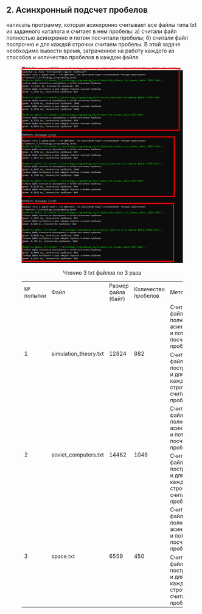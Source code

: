 ## 2. Асинхронный подсчет пробелов
написать программу, которая асинхронно считывает все файлы типа txt из заданного каталога и считает в нем пробелы: 
a) считали файл полностью асинхронно и потом посчитали пробелы; 
б) считали файл построчно и для каждой строчки считаем пробелы. 
В этой задаче необходимо вывести время, затраченное на работу каждого из способов и количество пробелов в каждом файле. 

<figure>
   <p align="center">
      <img src="https://github.com/dr-number/larionov_semestr_7_lab_2-read_files_calc_spaces/blob/main/for_read_me/1.png">
      <p align="center">Чтение 3 txt файлов по 3 раза</p>
   </p>
  <table>
	<tbody>
		<tr>
			<td>№ попытки</td>
			<td>Файл</td>
			<td>Размер файла (байт)</td>
			<td>Количество пробелов</td>
			<td>Метод</td>
			<td>Время выполнения (ms)</td>
		</tr>
		<tr>
			<td rowspan="6">1</td>
			<td rowspan="6">simulation_theory.txt</td>
			<td rowspan="6">12824</td>
			<td rowspan="6">882</td>
			<td rowspan="3">Cчитали файл полностью асинхронно и потом посчитали пробелы.</td>
			<td>11,9197</td>
		</tr>
		<tr>
			<td></td>
		</tr>
		<tr>
			<td></td>
		</tr>
		<tr>
			<td rowspan="3">Cчитали файл построчно и для каждой строчки считаем пробелы.</td>
			<td></td>
		</tr>
		<tr>
			<td></td>
		</tr>
		<tr>
			<td></td>
		</tr>
		<tr>
			<td rowspan="6">2</td>
			<td rowspan="6">soviet_computers.txt</td>
			<td rowspan="6">14462</td>
			<td rowspan="6">1046</td>
			<td rowspan="3">Cчитали файл полностью асинхронно и потом посчитали пробелы.</td>
			<td>8,3838</td>
		</tr>
		<tr>
			<td></td>
		</tr>
		<tr>
			<td></td>
		</tr>
		<tr>
			<td rowspan="3">Cчитали файл построчно и для каждой строчки считаем пробелы.</td>
			<td></td>
		</tr>
		<tr>
			<td></td>
		</tr>
		<tr>
			<td></td>
		</tr>
		<tr>
			<td rowspan="6">3</td>
			<td rowspan="6">space.txt</td>
			<td rowspan="6">6559</td>
			<td rowspan="6">450</td>
			<td rowspan="3">Cчитали файл полностью асинхронно и потом посчитали пробелы.</td>
			<td>1,1293</td>
		</tr>
		<tr>
			<td></td>
		</tr>
		<tr>
			<td></td>
		</tr>
		<tr> 
			<td rowspan="3">Cчитали файл построчно и для каждой строчки считаем пробелы.</td>
			<td></td>
		</tr>
		<tr>
			<td></td>
		</tr>
		<tr>
			<td></td>
		</tr>
	</tbody>
</table>
</table>
</figure> 